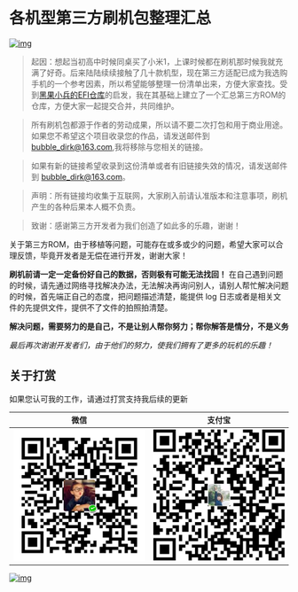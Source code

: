 # 各机型第三方刷机包整理汇总

[![img](https://img.shields.io/badge/link-996.icu-red.svg)](https://996.icu/)

> 起因：想起当初高中时候同桌买了小米1，上课时候都在刷机那时候我就充满了好奇。后来陆陆续续接触了几十款机型，现在第三方适配已成为我选购手机的一个参考因素，所以希望能够整理一份清单出来，方便大家查找。受到[黑果小兵的EFI仓库](https://github.com/daliansky/Hackintosh)的启发，我在其基础上建立了一个汇总第三方ROM的仓库，方便大家一起提交合并，共同维护。

> 所有刷机包都源于作者的劳动成果，所以请不要二次打包和用于商业用途。如果您不希望这个项目收录您的作品，请发送邮件到 [bubble_dirk@163.com](mailto:bubble_dirk@163.com),我将移除与您相关的链接。

> 如果有新的链接希望收录到这份清单或者有旧链接失效的情况，请发送邮件到 [bubble_dirk@163.com](mailto:bubble_dirk@163.com)。

> 声明：所有链接均收集于互联网，大家刷入前请认准版本和注意事项，刷机产生的各种后果本人概不负责。

> 致谢：感谢第三方开发者为我们创造了如此多的乐趣，谢谢！

关于第三方ROM，由于移植等问题，可能存在或多或少的问题，希望大家可以合理反馈，毕竟开发者是无偿在进行开发，谢谢大家！

**刷机前请一定一定备份好自己的数据，否则极有可能无法找回！** 在自己遇到问题的时候，请先通过网络寻找解决办法，无法解决再询问别人，请别人帮忙解决问题的时候，首先端正自己的态度，把问题描述清楚，能提供 log 日志或者是相关文件的先提供文件，提供不了文件的拍照拍清楚。

**解决问题，需要努力的是自己，不是让别人帮你努力；帮你解答是情分，不是义务**

*最后再次谢谢开发者们，由于他们的努力，使我们拥有了更多的玩机的乐趣！*

<!--### 同步更新：[黑果小兵的部落阁](<https://blog.daliansky.net/Hackintosh-long-term-maintenance-model-checklist.html>)-->

## 关于打赏

如果您认可我的工作，请通过打赏支持我后续的更新


微信 | 支付宝
---|---
![wechatpay](./images/wechat.png) | ![alipay](./images/alipay.jpg)


[![img](https://img.shields.io/badge/link-996.icu-red.svg)](https://996.icu/)

 
